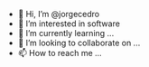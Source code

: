 - 👋 Hi, I’m @jorgecedro
- 👀 I’m interested in software
- 🌱 I’m currently learning ...
- 💞️ I’m looking to collaborate on ...
- 📫 How to reach me ...

<!---
jorgecedro/jorgecedro is a ✨ special ✨ repository because its `README.md` (this file) appears on your GitHub profile.
You can click the Preview link to take a look at your changes.
--->

